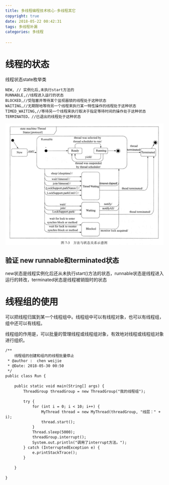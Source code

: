 ```yaml
---
title: 多线程编程技术核心-多线程其它
copyright: true
date: 2018-05-22 00:42:31
tags: 多线程补漏
categories: 多线程

---
```





# 线程的状态

线程状态state枚举类

````
NEW, // 实例化后,未执行start方法的
RUNNABLE,//线程进入运行的状态
BLOCKED,//受阻塞并等待某个监视器锁的线程处于这种状态
WAITING,//无期限地等待另一个线程来执行某一特性操作的线程处于这种状态
TIMED_WAITING,//等待另一个线程来执行取决于指定等待时间的操作处于这种状态
TERMINATED，//已退出的线程处于这种状态

````

![线程方法与状态关系图](/images/thread/线程方法与状态关系图.png)


## 验证 new runnable和terminated状态

new状态是线程实例化后还从未执行start()方法的状态，runnable状态是线程进入运行的转改，terminated状态是线程被销毁时的状态

# 线程组的使用

可以把线程归属到某一个线程组中。线程组中可以有线程对象，也可以有线程组，组中还可以有线程。

线程组的作用是，可以批量的管理线程或线程组对象，有效地对线程或线程组对象进行组织。


````
/**
    线程组的创建和组内的线程批量停止
 * @author :  chen weijie
 * @Date: 2018-05-30 00:50
 */
public class Run {

    public static void main(String[] args) {
        ThreadGroup threadGroup = new ThreadGroup("我的线程组");

        try {
            for (int i = 0; i < 10; i++) {
                MyThread thread = new MyThread(threadGroup, "线层：" + i);
                thread.start();
            }
            Thread.sleep(5000);
            threadGroup.interrupt();
            System.out.println("调用了interrupt方法。");
        } catch (InterruptedException e) {
            e.printStackTrace();
        }

    }

}

````

